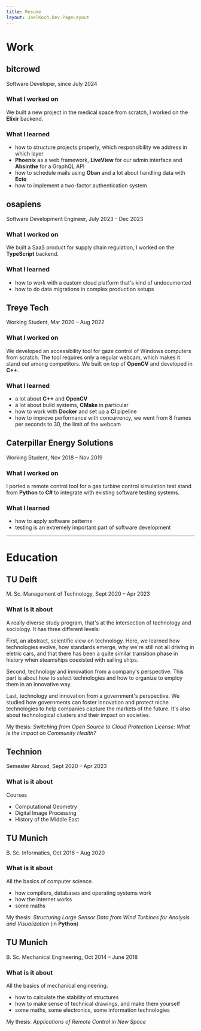 ```yaml
---
title: Resume
layout: JoelKoch.Dev.PageLayout
---
```


# Work

## bitcrowd

Software Developer, since July 2024

### What I worked on
We built a new project in the medical space from scratch, I worked on the **Elixir** backend. 

### What I learned
- how to structure projects properly, which responsibility we address in which layer
- **Phoenix** as a web framework, **LiveView** for our admin interface and **Absinthe** for a GraphQL API 
- how to schedule mails using **Oban** and a lot about handling data with **Ecto**
- how to implement a two-factor authentication system

## osapiens

Software Development Engineer, July 2023 – Dec 2023

### What I worked on
We built a SaaS product for supply chain regulation, I worked on the **TypeScript** backend.

### What I learned
- how to work with a custom cloud platform that's kind of undocumented
- how to do data migrations in complex production setups

## Treye Tech

Working Student, Mar 2020 – Aug 2022

### What I worked on
We developed an accessibility tool for gaze control of Windows computers from scratch.
The tool requires only a regular webcam, which makes it stand out among competitors.
We built on top of **OpenCV** and developed in **C++**.

### What I learned
- a lot about **C++** and **OpenCV**
- a lot about build systems, **CMake** in particular
- how to work with **Docker** and set up a **CI** pipeline
- how to improve performance with concurrency, we went from 8 frames per seconds to 30, the limit of the webcam

## Caterpillar Energy Solutions

Working Student, Nov 2018 – Nov 2019

### What I worked on
I ported a remote control tool for a gas turbine control simulation test stand from **Python** to **C#** to integrate with existing software testing systems.

### What I learned
- how to apply software patterns
- testing is an extremely important part of software development

---

# Education

## TU Delft

M. Sc. Management of Technology, Sept 2020 – Apr 2023


### What is it about
A really diverse study program, that's at the intersection of technology and sociology.
It has three different levels:

First, an abstract, scientific view on technology.
Here, we learned how technologies evolve, how standards emerge, why we're still not all driving in eletric cars, and that there has been a quite similar transition phase in history when steamships coexisted with sailing ships.

Second, technology and innovation from a company's perspective.
This part is about how to select technologies and how to organize to employ them in an innovative way.

Last, technology and innovation from a government's perspective.
We studied how governments can foster innovation and protect niche technologies to help companies capture the markets of the future.
It's also about technological clusters and their impact on societies.

My thesis: _Switching from Open Source to Cloud Protection License: What is the impact on Community Health?_

## Technion

Semester Abroad, Sept 2020 – Apr 2023


### What is it about

Courses
- Computational Geometry
- Digital Image Processing
- History of the Middle East

## TU Munich

B. Sc. Informatics, Oct 2016 – Aug 2020


### What is it about
All the basics of computer science.
- how compilers, databases and operating systems work
- how the internet works
- some maths

My thesis: _Structuring Large Sensor Data from Wind Turbines for Analysis and Visualization_ (in **Python**)

## TU Munich

B. Sc. Mechanical Engineering, Oct 2014 – June 2018

### What is it about
All the basics of mechanical engineering.
- how to calculate the stability of structures
- how to make sense of technical drawings, and make them yourself
- some maths, some electronics, some information technologies

My thesis: _Applications of Remote Control in New Space_
